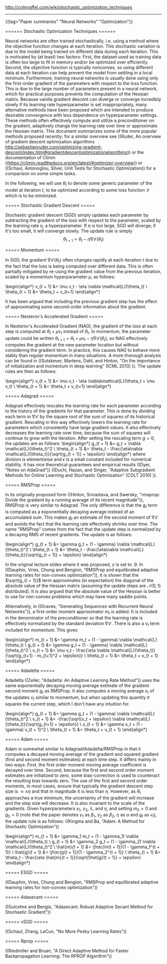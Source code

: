 http://colinraffel.com/wiki/stochastic_optimization_techniques

---

{{tag>"Paper summaries" "Neural Networks" "Optimization"}}

====== Stochastic Optimization Techniques ======
 
Neural networks are often trained stochastically, i.e. using a method where the objective function changes at each iteration.  This stochastic variation is due to the model being trained on different data during each iteration.  This is motivated by (at least) two factors: First, the dataset used as training data is often too large to fit in memory and/or be optimized over efficiently.  Second, the objective function is typically nonconvex, so using different data at each iteration can help prevent the model from settling in a local minimum.  Furthermore, training neural networks is usually done using only the first-order gradient of the parameters with respect to the loss function.  This is due to the large number of parameters present in a neural network, which for practical purposes prevents the computation of the Hessian matrix.  Because vanilla gradient descent can diverge or converge incredibly slowly if its learning rate hyperparameter is set inappropriately, many alternative methods have been proposed which are intended to produce desirable convergence with less dependence on hyperparameter settings.  These methods often effectively compute and utilize a preconditioner on the gradient, adaptively change the learning rate over time or approximate the Hessian matrix.  This document summarizes some of the more popular methods proposed recently; for a similar overview see ((Ruder, An overview of gradient descent optimization algorithms http://sebastianruder.com/optimizing-gradient-descent/index.html#gradientdescentoptimizationalgorithms)) or the documentation of Climin ((https://climin.readthedocs.org/en/latest/#optimizer-overview)) or ((Schaul, Antonoglou, Silver, Unit Tests for Stochastic Optimization)) for a comparison on some simple tasks.

In the following, we will use $\theta_t$ to denote some generic parameter of the model at iteration $t$, to be optimized according to some loss function $\mathcal{L}$ which is to be minimized.

===== Stochastic Gradient Descent =====

Stochastic gradient descent (SGD) simply updates each parameter by subtracting the gradient of the loss with respect to the parameter, scaled by the learning rate $\eta$, a hyperparameter.  If $\eta$ is too large, SGD will diverge; if it's too small, it will converge slowly.  The update rule is simply
$$
\theta_{t + 1} = \theta_t - \eta \nabla \mathcal{L}(\theta_t)
$$

===== Momentum =====

In SGD, the gradient $\nabla \mathcal{L}(\theta_t)$ often changes rapidly at each iteration $t$ due to the fact that the loss is being computed over different data.  This is often partially mitigated by re-using the gradient value from the previous iteration, scaled by a momentum hyperparameter $\mu$, as follows:

\begin{align*}
v_{t + 1} &= \mu v_t - \eta \nabla \mathcal{L}(\theta_t) \\
\theta_{t + 1} &= \theta_t + v_{t+1}
\end{align*}

It has been argued that including the previous gradient step has the effect of approximating some second-order information about the gradient.

===== Nesterov's Accelerated Gradient =====

In Nesterov's Accelerated Gradient (NAG), the gradient of the loss at each step is computed at $\theta_t + \mu v_t$ instead of $\theta_t$.  In momentum, the parameter update could be written $\theta_{t + 1} = \theta_t + \mu v_t - \eta \nabla \mathcal{L}(\theta_t)$, so NAG effectively computes the gradient at the new parameter location but without considering the gradient term.  In practice, this causes NAG to behave more stably than regular momentum in many situations.  A more thorough analysis can be found in ((Sutskever, Martens, Dahl, and Hinton, "On the importance of initialization and momentum in deep learning" (ICML 2013) )).  The update rules are then as follows:

\begin{align*}
v_{t + 1} &= \mu v_t - \eta \nabla\mathcal{L}(\theta_t + \mu v_t) \\
\theta_{t + 1} &= \theta_t + v_{t+1}
\end{align*}

===== Adagrad =====

Adagrad effectively rescales the learning rate for each parameter according to the history of the gradients for that parameter.  This is done by dividing each term in $\nabla \mathcal{L}$ by the square root of the sum of squares of its historical gradient.  Rescaling in this way effectively lowers the learning rate for parameters which consistently have large gradient values.  It also effectively decreases the learning rate over time, because the sum of squares will continue to grow with the iteration.  After setting the rescaling term $g = 0$, the updates are as follows:
\begin{align*}
g_{t + 1} &= g_t + \nabla \mathcal{L}(\theta_t)^2 \\
\theta_{t + 1} &= \theta_t - \frac{\eta\nabla \mathcal{L}(\theta_t)}{\sqrt{g_{t + 1}} + \epsilon}
\end{align*}
where division is elementwise and $\epsilon$ is a small constant included for numerical stability.  It has nice theoretical guarantees and empirical results ((Dyer, "Notes on AdaGrad")) ((Duchi, Hazan, and Singer, "Adaptive Subgradient Methods for Online Learning and Stochastic Optimization" (COLT 2010) )).

===== RMSProp =====

In its originally proposed form ((Hinton, Srivastava, and Swersky, "rmsprop: Divide the gradient by a running average of its recent magnitude")), RMSProp is very similar to Adagrad.  The only difference is that the $g_t$ term is computed as a exponentially decaying average instead of an accumulated sum.  This makes $g_t$ an estimate of the second moment of $\nabla \mathcal{L}$ and avoids the fact that the learning rate effectively shrinks over time.  The name "RMSProp" comes from the fact that the update step is normalized by a decaying RMS of recent gradients.  The update is as follows:

\begin{align*}
g_{t + 1} &= \gamma g_t + (1 - \gamma) \nabla \mathcal{L}(\theta_t)^2 \\
\theta_{t + 1} &= \theta_t - \frac{\eta\nabla \mathcal{L}(\theta_t)}{\sqrt{g_{t + 1}} + \epsilon}
\end{align*}

In the original lecture slides where it was proposed, $\gamma$ is set to $.9$.  In ((Dauphin, Vries, Chung and Bengion, “RMSProp and equilibrated adaptive learning rates for non-convex optimization”)), it is shown that the $\sqrt{g_{t + 1}}$ term approximates (in expectation) the diagonal of the absolute value of the Hessian matrix (assuming the update steps are $\mathcal{N}(0, 1)$ distributed).  It is also argued that the absolute value of the Hessian is better to use for non-convex problems which may have many saddle points.

Alternatively, in ((Graves, "Generating Sequences with Recurrent Neural Networks")), a first-order moment approximator $m_t$ is added.  It is included in the denominator of the preconditioner so that the learning rate is effectively normalized by the standard deviation $\nabla \mathcal{L}$.  There is also a $v_t$ term included for momentum.  This gives 

\begin{align*}
m_{t + 1} &= \gamma m_t + (1 - \gamma) \nabla \mathcal{L}(\theta_t) \\
g_{t + 1} &= \gamma g_t + (1 - \gamma) \nabla \mathcal{L}(\theta_t)^2 \\
v_{t + 1} &= \mu v_t - \frac{\eta \nabla \mathcal{L}(\theta_t)}{\sqrt{g_{t+1} - m_{t+1}^2 + \epsilon}}  \\
\theta_{t + 1} &= \theta_t + v_{t + 1}
\end{align*}

===== Adadelta =====

Adadelta ((Zeiler, "Adadelta: An Adaptive Learning Rate Method")) uses the same exponentially decaying moving average estimate of the gradient second moment $g_t$ as RMSProp.  It also computes a moving average $x_t$ of the updates $v_t$ similar to momentum, but when updating this quantity it squares the current step, which I don't have any intuition for.

\begin{align*}
g_{t + 1} &= \gamma g_t + (1 - \gamma) \nabla \mathcal{L}(\theta_t)^2 \\
v_{t + 1} &= -\frac{\sqrt{x_t + \epsilon} \nabla \mathcal{L}(\theta_t)}{\sqrt{g_{t+1} + \epsilon}} \\
x_{t + 1} &= \gamma x_t + (1 - \gamma) v_{t + 1}^2 \\
\theta_{t + 1} &= \theta_t + v_{t + 1}
\end{align*}

===== Adam =====

Adam is somewhat similar to Adagrad/Adadelta/RMSProp in that it computes a decayed moving average of the gradient and squared gradient (first and second moment estimates) at each time step.  It differs mainly in two ways: First, the first order moment moving average coefficient is decayed over time.  Second, because the first and second order moment estimates are initialized to zero, some bias-correction is used to counteract the resulting bias towards zero.  The use of the first and second order moments, in most cases, ensure that typically the gradient descent step size is $\approx \pm \eta$ and that in magnitude it is less than $\eta$.  However, as $\theta_t$ approaches a true minimum, the uncertainty of the gradient will increase and the step size will decrease.  It is also invariant to the scale of the gradients.  Given hyperparameters $\gamma_1$, $\gamma_2$, $\lambda$, and $\eta$, and setting $m_0 = 0$ and $g_0 = 0$ (note that the paper denotes $\gamma_1$ as $\beta_1$, $\gamma_2$ as $\beta_2$, $\eta$ as $\alpha$ and $g_t$ as $v_t$), the update rule is as follows: ((Kingma and Ba, "Adam: A Method for Stochastic Optimization"))

\begin{align*}
m_{t + 1} &= \gamma_1 m_t + (1 - \gamma_1) \nabla \mathcal{L}(\theta_t) \\
g_{t + 1} &= \gamma_2 g_t + (1 - \gamma_2) \nabla \mathcal{L}(\theta_t)^2 \\
\hat{m}_{t + 1} &= \frac{m_{t + 1}}{1 - \gamma_1^{t + 1}} \\
\hat{g}_{t + 1} &= \frac{g_{t + 1}}{1 - \gamma_2^{t + 1}} \\
\theta_{t + 1} &= \theta_t - \frac{\eta \hat{m}_{t + 1}}{\sqrt{\hat{g}_{t + 1}} + \epsilon}
\end{align*}

===== ESGD =====

((Dauphin, Vries, Chung and Bengion, "RMSProp and equilibrated adaptive learning rates for non-convex optimization"))

===== Adasecant =====

((Gulcehre and Bengio, "Adasecant: Robust Adaptive Secant Method for Stochastic Gradient"))

===== vSGD =====

((Schaul, Zhang, LeCun, "No More Pesky Learning Rates"))

===== Rprop =====

((Riedmiller and Bruan, "A Direct Adaptive Method for Faster Backpropagation Learning: The RPROP Algorithm"))
